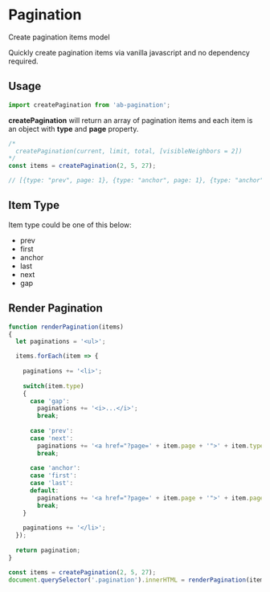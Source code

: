 # Pagination
Create pagination items model

Quickly create pagination items via vanilla javascript and no dependency required.

## Usage
```javascript
import createPagination from 'ab-pagination';
```

**createPagination** will return an array of pagination items and each item is an object with **type** and **page** property.
```javascript
/*
  createPagination(current, limit, total, [visibleNeighbors = 2])
*/
const items = createPagination(2, 5, 27);

// [{type: "prev", page: 1}, {type: "anchor", page: 1}, {type: "anchor", page: 2}, {type: "anchor", page: 3}, {type: "anchor", page: 4}, {type: "gap"}, {type: "last", page: 6}, {type: "next", page: 3}] (8)
```

## Item Type
Item type could be one of this below:
* prev
* first
* anchor
* last
* next
* gap

## Render Pagination
```javascript
function renderPagination(items)
{
  let paginations = '<ul>';

  items.forEach(item => {
  
    paginations += '<li>';
  
    switch(item.type)
    {
      case 'gap':
        paginations += '<i>...</i>';
        break;
      
      case 'prev':
      case 'next':
        paginations += '<a href="?page=' + item.page + '">' + item.type + '</a>';
        break;
    
      case 'anchor':
      case 'first':
      case 'last':
      default:
        paginations += '<a href="?page=' + item.page + '">' + item.page + '</a>';
        break;
    }
  
    paginations += '</li>';
  });
  
  return pagination;
}

const items = createPagination(2, 5, 27);
document.querySelector('.pagination').innerHTML = renderPagination(items);
```